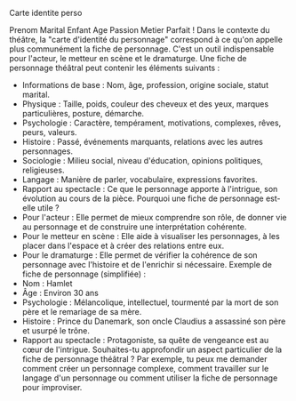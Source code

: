 Carte identite perso

Prenom
Marital
Enfant
Age
Passion
Metier
Parfait !  Dans le contexte du théâtre, la "carte d'identité du personnage" correspond à ce qu'on appelle plus communément la fiche de personnage. C'est un outil indispensable pour l'acteur, le metteur en scène et le dramaturge.
Une fiche de personnage théâtral peut contenir les éléments suivants :
* Informations de base : Nom, âge, profession, origine sociale, statut marital.
* Physique : Taille, poids, couleur des cheveux et des yeux, marques particulières, posture, démarche.
* Psychologie : Caractère, tempérament, motivations, complexes, rêves, peurs, valeurs.
* Histoire : Passé, événements marquants, relations avec les autres personnages.
* Sociologie : Milieu social, niveau d'éducation, opinions politiques, religieuses.
* Langage : Manière de parler, vocabulaire, expressions favorites.
* Rapport au spectacle : Ce que le personnage apporte à l'intrigue, son évolution au cours de la pièce.
  Pourquoi une fiche de personnage est-elle utile ?
* Pour l'acteur : Elle permet de mieux comprendre son rôle, de donner vie au personnage et de construire une interprétation cohérente.
* Pour le metteur en scène : Elle aide à visualiser les personnages, à les placer dans l'espace et à créer des relations entre eux.
* Pour le dramaturge : Elle permet de vérifier la cohérence de son personnage avec l'histoire et de l'enrichir si nécessaire.
  Exemple de fiche de personnage (simplifiée) :
* Nom : Hamlet
* Âge : Environ 30 ans
* Psychologie : Mélancolique, intellectuel, tourmenté par la mort de son père et le remariage de sa mère.
* Histoire : Prince du Danemark, son oncle Claudius a assassiné son père et usurpé le trône.
* Rapport au spectacle : Protagoniste, sa quête de vengeance est au cœur de l'intrigue.
  Souhaites-tu approfondir un aspect particulier de la fiche de personnage théâtral ? Par exemple, tu peux me demander comment créer un personnage complexe, comment travailler sur le langage d'un personnage ou comment utiliser la fiche de personnage pour improviser.
